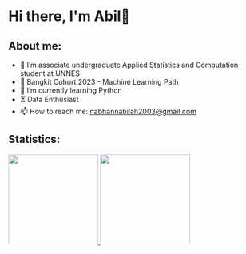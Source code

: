 # Hi there, I'm Abil👋


## About me:
- 🔭 I’m associate undergraduate Applied Statistics and Computation student at UNNES
- 📖 Bangkit Cohort 2023 - Machine Learning Path
- 🌱 I’m currently learning Python
- ⏳ Data Enthusiast
- 📫 How to reach me: nabhannabilah2003@gmail.com


## Statistics:
<p align="left">
<a href="https://github.com/euclideands">
  <img height="180em" src="https://github-readme-stats-eight-theta.vercel.app/api?username=euclideands&show_icons=true&theme=algolia&include_all_commits=true&count_private=true"/>
  <img height="180em" src="https://github-readme-stats-eight-theta.vercel.app/api/top-langs/?username=euclideands&layout=compact&langs_count=8&theme=algolia"/>
</a>
</p>
